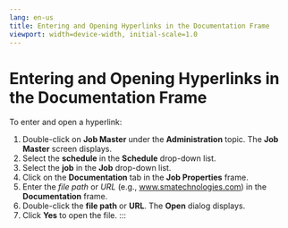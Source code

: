```yaml
---
lang: en-us
title: Entering and Opening Hyperlinks in the Documentation Frame
viewport: width=device-width, initial-scale=1.0
---
```


#  Entering and Opening Hyperlinks in the Documentation Frame

To enter and open a hyperlink:

1.  Double-click on **Job Master** under the **Administration** topic.
    The **Job Master** screen displays.
2.  Select the **schedule** in the **Schedule** drop-down list.
3.  Select the **job** in the **Job** drop-down list.
4.  Click on the **Documentation** tab in the **Job Properties** frame.
5.  Enter the *file path* or *URL* (e.g., www.smatechnologies.com) in
    the **Documentation** frame.
6.  Double-click the **file path** or **URL**. The **Open** dialog
    displays.
7.  Click **Yes** to open the file.
:::

 

